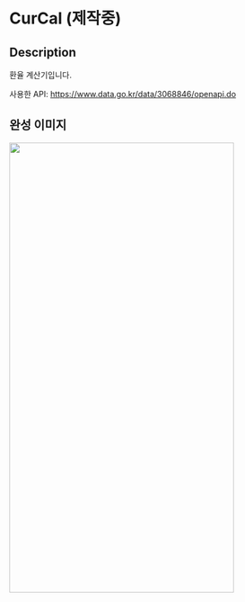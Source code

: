 # CurCal (제작중)
## Description
환율 계산기입니다.

사용한 API: https://www.data.go.kr/data/3068846/openapi.do

## 완성 이미지
<img src="https://github.com/user-attachments/assets/32f7353e-5122-4a08-8894-0eda92cbaa75" width="400" height="800">
